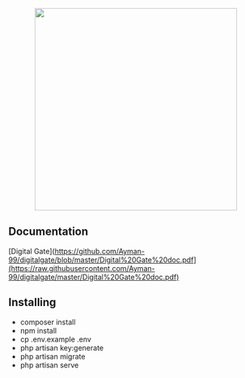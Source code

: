 <p align="center"><a href="https://laravel.com" target="_blank"><img src="https://raw.githubusercontent.com/laravel/art/master/logo-lockup/5%20SVG/2%20CMYK/1%20Full%20Color/laravel-logolockup-cmyk-red.svg" width="400"></a></p>

## Documentation
[Digital Gate](https://github.com/Ayman-99/digitalgate/blob/master/Digital%20Gate%20doc.pdf](https://raw.githubusercontent.com/Ayman-99/digitalgate/master/Digital%20Gate%20doc.pdf)

## Installing

- composer install
- npm install
- cp .env.example .env
- php artisan key:generate
- php artisan migrate
- php artisan serve

